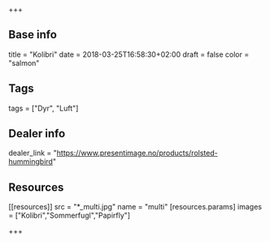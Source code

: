 +++

## Base info
title = "Kolibri"
date = 2018-03-25T16:58:30+02:00
draft = false
color = "salmon"

## Tags
tags = ["Dyr", "Luft"]

## Dealer info
dealer_link = "https://www.presentimage.no/products/rolsted-hummingbird"

## Resources
[[resources]]
  src = "*_multi.jpg"
  name = "multi"
 [resources.params]
    images = ["Kolibri","Sommerfugl","Papirfly"]

+++


